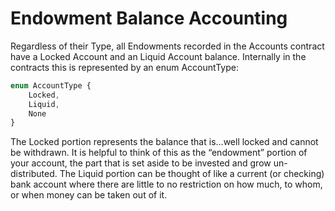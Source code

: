 # Endowment Balance Accounting
Regardless of their Type, all Endowments recorded in the Accounts contract have a Locked Account and an Liquid Account balance. Internally in the contracts this is represented by an enum AccountType:
```javascript
enum AccountType {
    Locked,
    Liquid,
    None
}
```

The Locked portion represents the balance that is...well locked and cannot be withdrawn. It is helpful to think of this as the “endowment” portion of your account, the part that is set aside to be invested and grow un-distributed. The Liquid portion can be thought of like a current (or checking) bank account where there are little to no restriction on how much, to whom, or when money can be taken out of it.
